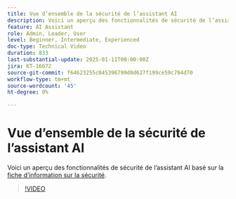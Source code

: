 ```yaml
---
title: Vue d’ensemble de la sécurité de l’assistant AI
description: Voici un aperçu des fonctionnalités de sécurité de l’assistant AI basé sur la fiche d’information sur la sécurité.
feature: AI Assistant
role: Admin, Leader, User
level: Beginner, Intermediate, Experienced
doc-type: Technical Video
duration: 833
last-substantial-update: 2025-01-11T00:00:00Z
jira: KT-16672
source-git-commit: f64623255c045396799d0d627f199ce59c794d70
workflow-type: tm+mt
source-wordcount: '45'
ht-degree: 0%

---
```



# Vue d’ensemble de la sécurité de l’assistant AI

Voici un aperçu des fonctionnalités de sécurité de l’assistant AI basé sur la <a href="https://www.adobe.com/content/dam/cc/en/trust-center/ungated/whitepapers/experience-cloud/adobe-ai-assistant-in-aep-security-fact-sheet.pdf">fiche d’information sur la sécurité</a>.

>[!VIDEO](https://video.tv.adobe.com/v/3441066/?learn=on&enablevpops)
